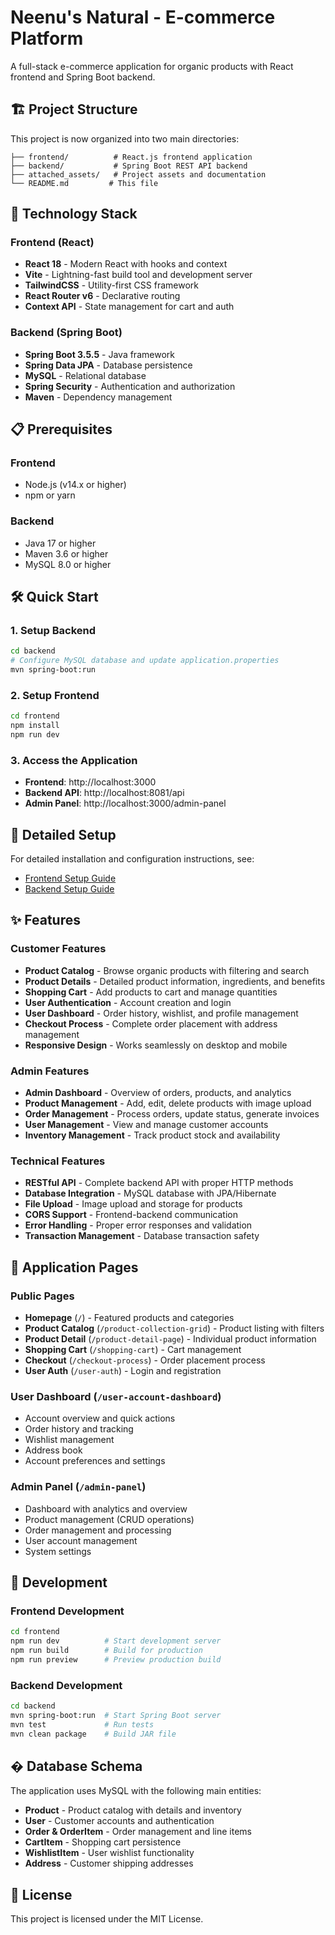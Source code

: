 # Neenu's Natural - E-commerce Platform

A full-stack e-commerce application for organic products with React frontend and Spring Boot backend.

## 🏗️ Project Structure

This project is now organized into two main directories:

```
├── frontend/          # React.js frontend application
├── backend/           # Spring Boot REST API backend
├── attached_assets/   # Project assets and documentation
└── README.md         # This file
```

## 🚀 Technology Stack

### Frontend (React)
- **React 18** - Modern React with hooks and context
- **Vite** - Lightning-fast build tool and development server
- **TailwindCSS** - Utility-first CSS framework
- **React Router v6** - Declarative routing
- **Context API** - State management for cart and auth

### Backend (Spring Boot)
- **Spring Boot 3.5.5** - Java framework
- **Spring Data JPA** - Database persistence
- **MySQL** - Relational database
- **Spring Security** - Authentication and authorization
- **Maven** - Dependency management

## 📋 Prerequisites

### Frontend
- Node.js (v14.x or higher)
- npm or yarn

### Backend
- Java 17 or higher
- Maven 3.6 or higher
- MySQL 8.0 or higher

## 🛠️ Quick Start

### 1. Setup Backend
```bash
cd backend
# Configure MySQL database and update application.properties
mvn spring-boot:run
```

### 2. Setup Frontend  
```bash
cd frontend
npm install
npm run dev
```

### 3. Access the Application
- **Frontend**: http://localhost:3000
- **Backend API**: http://localhost:8081/api
- **Admin Panel**: http://localhost:3000/admin-panel

## 🔧 Detailed Setup

For detailed installation and configuration instructions, see:
- [Frontend Setup Guide](./frontend/README.md)
- [Backend Setup Guide](./backend/README.md)

## ✨ Features

### Customer Features
- **Product Catalog** - Browse organic products with filtering and search
- **Product Details** - Detailed product information, ingredients, and benefits
- **Shopping Cart** - Add products to cart and manage quantities
- **User Authentication** - Account creation and login
- **User Dashboard** - Order history, wishlist, and profile management
- **Checkout Process** - Complete order placement with address management
- **Responsive Design** - Works seamlessly on desktop and mobile

### Admin Features
- **Admin Dashboard** - Overview of orders, products, and analytics
- **Product Management** - Add, edit, delete products with image upload
- **Order Management** - Process orders, update status, generate invoices
- **User Management** - View and manage customer accounts
- **Inventory Management** - Track product stock and availability

### Technical Features
- **RESTful API** - Complete backend API with proper HTTP methods
- **Database Integration** - MySQL database with JPA/Hibernate
- **File Upload** - Image upload and storage for products  
- **CORS Support** - Frontend-backend communication
- **Error Handling** - Proper error responses and validation
- **Transaction Management** - Database transaction safety

## 📱 Application Pages

### Public Pages
- **Homepage** (`/`) - Featured products and categories
- **Product Catalog** (`/product-collection-grid`) - Product listing with filters
- **Product Detail** (`/product-detail-page`) - Individual product information
- **Shopping Cart** (`/shopping-cart`) - Cart management
- **Checkout** (`/checkout-process`) - Order placement process
- **User Auth** (`/user-auth`) - Login and registration

### User Dashboard (`/user-account-dashboard`)
- Account overview and quick actions
- Order history and tracking
- Wishlist management
- Address book
- Account preferences and settings

### Admin Panel (`/admin-panel`) 
- Dashboard with analytics and overview
- Product management (CRUD operations)
- Order management and processing
- User account management
- System settings

## 🚀 Development

### Frontend Development
```bash
cd frontend
npm run dev          # Start development server
npm run build        # Build for production  
npm run preview      # Preview production build
```

### Backend Development  
```bash
cd backend
mvn spring-boot:run  # Start Spring Boot server
mvn test             # Run tests
mvn clean package    # Build JAR file
```

## �️ Database Schema

The application uses MySQL with the following main entities:
- **Product** - Product catalog with details and inventory
- **User** - Customer accounts and authentication  
- **Order & OrderItem** - Order management and line items
- **CartItem** - Shopping cart persistence
- **WishlistItem** - User wishlist functionality
- **Address** - Customer shipping addresses

## 📄 License

This project is licensed under the MIT License.
